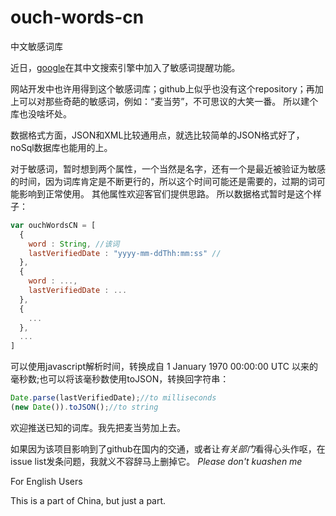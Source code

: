 ouch-words-cn
=============

中文敏感词库

近日，[google](http://www.google.com.hk)在其中文搜索引擎中加入了敏感词提醒功能。

网站开发中也许用得到这个敏感词库；github上似乎也没有这个repository；再加上可以对那些奇葩的敏感词，例如：“麦当劳”，不可思议的大笑一番。
所以建个库也没啥坏处。

数据格式方面，JSON和XML比较通用点，就选比较简单的JSON格式好了，noSql数据库也能用的上。

对于敏感词，暂时想到两个属性，一个当然是名字，还有一个是最近被验证为敏感的时间，因为词库肯定是不断更行的，所以这个时间可能还是需要的，过期的词可能影响到正常使用。
其他属性欢迎客官们提供思路。
所以数据格式暂时是这个样子：

```javascript
var ouchWordsCN = [
  {
    word : String, //该词
    lastVerifiedDate : "yyyy-mm-ddThh:mm:ss" //
  },
  {
    word : ...,
    lastVerifiedDate : ...
  },
  {
    ...
  },
  ...
]
```

可以使用javascript解析时间，转换成自 1 January 1970 00:00:00 UTC 以来的毫秒数;也可以将该毫秒数使用toJSON，转换回字符串：
```javascript
Date.parse(lastVerifiedDate);//to milliseconds
(new Date()).toJSON();//to string
```

欢迎推送已知的词库。我先把麦当劳加上去。

如果因为该项目影响到了github在国内的交通，或者让*有关部门*看得心头作呕，在issue list发条问题，我就义不容辞马上删掉它。
*Please don't kuashen me*


For English Users

This is a part of China, but just a part.